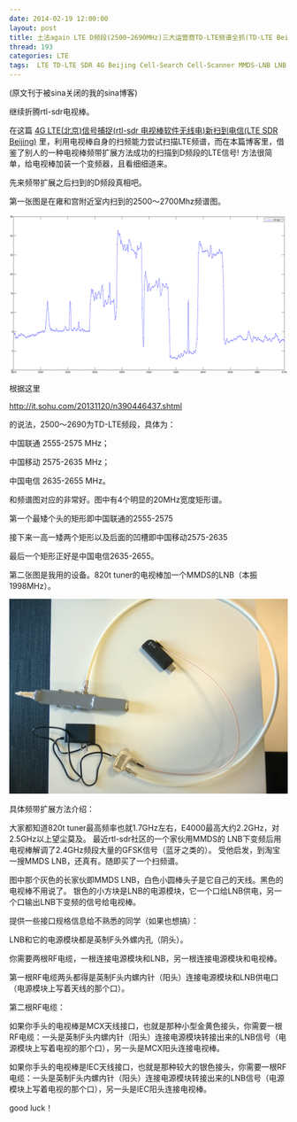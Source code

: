 ```yaml
---
date: 2014-02-19 12:00:00
layout: post
title: 土法again LTE D频段(2500~2690MHz)三大运营商TD-LTE频谱全抓(TD-LTE Beijing capture scan)
thread: 193
categories: LTE
tags:  LTE TD-LTE SDR 4G Beijing Cell-Search Cell-Scanner MMDS-LNB LNB
---
```


(原文刊于被sina关闭的我的sina博客)

继续折腾rtl-sdr电视棒。

在这篇 [4G LTE(北京)信号捕捉(rtl-sdr 电视棒软件无线电)新扫到电信(LTE SDR Beijing)](http://sdr-x.github.io/4G%20LTE%28%E5%8C%97%E4%BA%AC%29%E4%BF%A1%E5%8F%B7%E6%8D%95%E6%8D%89%28rtl-sdr%20%E7%94%B5%E8%A7%86%E6%A3%92%E8%BD%AF%E4%BB%B6%E6%97%A0%E7%BA%BF%E7%94%B5%29%E6%96%B0%E6%89%AB%E5%88%B0%E7%94%B5%E4%BF%A1%28LTE%20SDR%20Beijing%29/) 里，利用电视棒自身的扫频能力尝试扫描LTE频谱，而在本篇博客里，借鉴了别人的一种电视棒频带扩展方法成功的扫描到D频段的LTE信号! 方法很简单，给电视棒加装一个变频器，且看细细道来。

先来频带扩展之后扫到的D频段真相吧。

第一张图是在雍和宫附近室内扫到的2500～2700Mhz频谱图。

![](../media/beijing-lte-spec1.png)

根据这里

http://it.sohu.com/20131120/n390446437.shtml

的说法，2500～2690为TD-LTE频段，具体为：

中国联通 2555-2575 MHz；

中国移动 2575-2635 MHz；

中国电信 2635-2655 MHz。

和频谱图对应的非常好。图中有4个明显的20MHz宽度矩形谱。

第一个最矮个头的矩形即中国联通的2555-2575

接下来一高一矮两个矩形以及后面的凹槽即中国移动2575-2635

最后一个矩形正好是中国电信2635-2655。
  
第二张图是我用的设备。820t tuner的电视棒加一个MMDS的LNB（本振1998MHz）。

![](../media/beijing-lte-spec-equipment.jpg)

具体频带扩展方法介绍：

大家都知道820t tuner最高频率也就1.7GHz左右，E4000最高大约2.2GHz，对2.5GHz以上望尘莫及。
最近rtl-sdr社区的一个家伙用MMDS的 LNB下变频后用电视棒解调了2.4GHz频段大量的GFSK信号（蓝牙之类的）。
受他启发，到淘宝一搜MMDS LNB，还真有。随即买了一个扫频谱。

图中那个灰色的长家伙即MMDS LNB，白色小圆棒头子是它自己的天线。黑色的电视棒不用说了。
银色的小方块是LNB的电源模块，它一个口给LNB供电，另一个口输出LNB下变频的信号给电视棒。

提供一些接口规格信息给不熟悉的同学（如果也想搞）：

LNB和它的电源模块都是英制F头外螺内孔（阴头）。

你需要两根RF电缆，一根连接电源模块和LNB，另一根连接电源模块和电视棒。

第一根RF电缆两头都得是英制F头内螺内针（阳头）连接电源模块和LNB供电口（电源模块上写着天线的那个口）。

第二根RF电缆：

如果你手头的电视棒是MCX天线接口，也就是那种小型金黄色接头，你需要一根RF电缆：一头是英制F头内螺内针（阳头）连接电源模块转接出来的LNB信号（电源模块上写着电视的那个口），另一头是MCX阳头连接电视棒。

如果你手头的电视棒是IEC天线接口，也就是那种较大的银色接头，你需要一根RF电缆：一头是英制F头内螺内针（阳头）连接电源模块转接出来的LNB信号（电源模块上写着电视的那个口），另一头是IEC阳头连接电视棒。

good luck！
